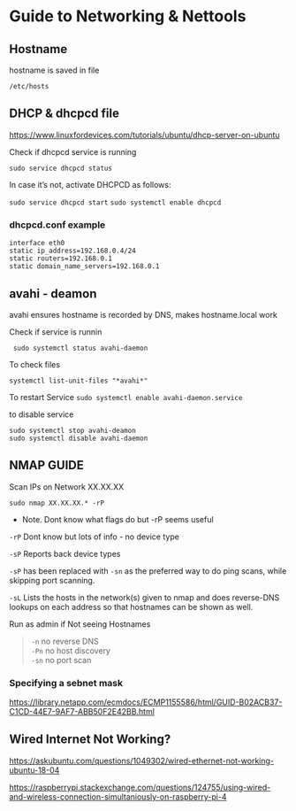 # Guide to Networking & Nettools


## Hostname

hostname is saved in file

`/etc/hosts`

## DHCP & dhcpcd file

https://www.linuxfordevices.com/tutorials/ubuntu/dhcp-server-on-ubuntu

Check if dhcpcd service is running 

`sudo service dhcpcd status`

In case it’s not, activate DHCPCD as follows:

`sudo service dhcpcd start`
`sudo systemctl enable dhcpcd`


### dhcpcd.conf example

```
interface eth0
static ip_address=192.168.0.4/24
static routers=192.168.0.1
static domain_name_servers=192.168.0.1

```

## avahi - deamon

avahi ensures hostname is recorded by DNS, makes hostname.local work

Check if service is runnin

` sudo systemctl status avahi-daemon`

To check files

`systemctl list-unit-files "*avahi*"`

To restart Service
`sudo systemctl enable avahi-daemon.service`

to disable service

`sudo systemctl stop avahi-deamon` <br>
`sudo systemctl disable avahi-daemon`




## NMAP GUIDE

Scan IPs on Network XX.XX.XX

`sudo nmap XX.XX.XX.* -rP`

* Note. Dont know what flags do but -rP seems useful

`-rP`   Dont know but lots of info - no device type


`-sP`   Reports back device types

`-sP` has been replaced with `-sn` as the preferred way to do ping scans, while skipping port scanning.

`-sL`  Lists the hosts in the network(s) given to nmap and does reverse-DNS lookups on each address so that hostnames can be shown as well.

Run as admin if Not seeing Hostnames


> `-n` no reverse DNS <br>
> `-Pn` no host discovery <br>
> `-sn` no port scan <br>

### Specifying a sebnet mask
https://library.netapp.com/ecmdocs/ECMP1155586/html/GUID-B02ACB37-C1CD-44E7-9AF7-ABB50F2E42BB.html


## Wired Internet Not Working?
https://askubuntu.com/questions/1049302/wired-ethernet-not-working-ubuntu-18-04

https://raspberrypi.stackexchange.com/questions/124755/using-wired-and-wireless-connection-simultaniously-on-raspberry-pi-4
